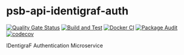 # psb-api-identigraf-auth

[![Quality Gate Status](https://sonarcloud.io/api/project_badges/measure?project=myrotvorets_psb-api-identigraf-auth&metric=alert_status)](https://sonarcloud.io/dashboard?id=myrotvorets_psb-api-identigraf-auth)
[![Build and Test](https://github.com/myrotvorets/psb-api-identigraf-auth/actions/workflows/build.yml/badge.svg)](https://github.com/myrotvorets/psb-api-identigraf-auth/actions/workflows/build.yml)
[![Docker CI](https://github.com/myrotvorets/psb-api-identigraf-auth/actions/workflows/docker.yml/badge.svg)](https://github.com/myrotvorets/psb-api-identigraf-auth/actions/workflows/docker.yml)
[![Package Audit](https://github.com/myrotvorets/psb-api-identigraf-auth/actions/workflows/package-audit.yml/badge.svg)](https://github.com/myrotvorets/psb-api-identigraf-auth/actions/workflows/package-audit.yml)
[![codecov](https://codecov.io/gh/myrotvorets/psb-api-identigraf-auth/branch/master/graph/badge.svg?token=1YRXUD5TMQ)](https://codecov.io/gh/myrotvorets/psb-api-identigraf-auth)

IDentigraF Authentication Microservice
